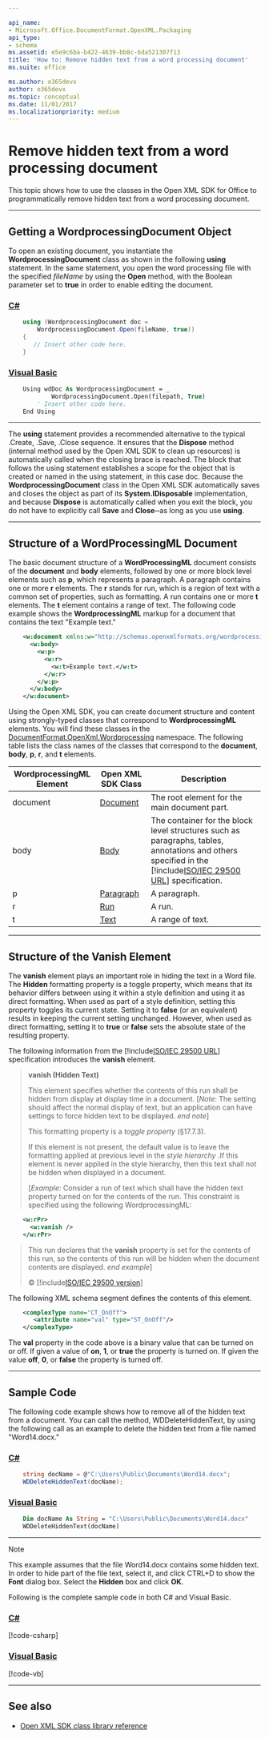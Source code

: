 ```yaml
---

api_name:
- Microsoft.Office.DocumentFormat.OpenXML.Packaging
api_type:
- schema
ms.assetid: e5e9c6ba-b422-4639-bb8c-6da521307f13
title: 'How to: Remove hidden text from a word processing document'
ms.suite: office

ms.author: o365devx
author: o365devx
ms.topic: conceptual
ms.date: 11/01/2017
ms.localizationpriority: medium
---
```

# Remove hidden text from a word processing document

This topic shows how to use the classes in the Open XML SDK for
Office to programmatically remove hidden text from a word processing
document.



---------------------------------------------------------------------------------
## Getting a WordprocessingDocument Object
To open an existing document, you instantiate the **WordprocessingDocument** class as shown in the
following **using** statement. In the same
statement, you open the word processing file with the specified
*fileName* by using the **Open** method, with
the Boolean parameter set to **true** in order
to enable editing the document.

### [C#](#tab/cs-0)
```csharp
    using (WordprocessingDocument doc = 
        WordprocessingDocument.Open(fileName, true))
    {
       // Insert other code here. 
    }
```

### [Visual Basic](#tab/vb-0)
```vb
    Using wdDoc As WordprocessingDocument = _
            WordprocessingDocument.Open(filepath, True)
        ' Insert other code here.
    End Using
```
***


The **using** statement provides a recommended
alternative to the typical .Create, .Save, .Close sequence. It ensures
that the **Dispose** method (internal method
used by the Open XML SDK to clean up resources) is automatically called
when the closing brace is reached. The block that follows the using
statement establishes a scope for the object that is created or named in
the using statement, in this case doc. Because the **WordprocessingDocument** class in the Open XML SDK
automatically saves and closes the object as part of its **System.IDisposable** implementation, and because
**Dispose** is automatically called when you
exit the block, you do not have to explicitly call **Save** and **Close**─as
long as you use **using**.


--------------------------------------------------------------------------------
## Structure of a WordProcessingML Document
The basic document structure of a **WordProcessingML** document consists of the **document** and **body**
elements, followed by one or more block level elements such as **p**, which represents a paragraph. A paragraph
contains one or more **r** elements. The **r** stands for run, which is a region of text with
a common set of properties, such as formatting. A run contains one or
more **t** elements. The **t** element contains a range of text. The following
code example shows the **WordprocessingML**
markup for a document that contains the text "Example text."

```xml
    <w:document xmlns:w="http://schemas.openxmlformats.org/wordprocessingml/2006/main">
      <w:body>
        <w:p>
          <w:r>
            <w:t>Example text.</w:t>
          </w:r>
        </w:p>
      </w:body>
    </w:document>
```

Using the Open XML SDK, you can create document structure and
content using strongly-typed classes that correspond to **WordprocessingML** elements. You will find these
classes in the [DocumentFormat.OpenXml.Wordprocessing](/dotnet/api/documentformat.openxml.wordprocessing)
namespace. The following table lists the class names of the classes that
correspond to the **document**, **body**, **p**, **r**, and **t** elements.

WordprocessingML Element|Open XML SDK Class|Description
--|--|--
document|[Document](/dotnet/api/documentformat.openxml.wordprocessing.document) |The root element for the main document part.
body|[Body](/dotnet/api/documentformat.openxml.wordprocessing.body) |The container for the block level structures such as paragraphs, tables, annotations and others specified in the [!include[ISO/IEC 29500 URL](../includes/iso-iec-29500-link.md)] specification.
p|[Paragraph](/dotnet/api/documentformat.openxml.wordprocessing.paragraph) |A paragraph.
r|[Run](/dotnet/api/documentformat.openxml.wordprocessing.run) |A run.
t|[Text](/dotnet/api/documentformat.openxml.wordprocessing.text) |A range of text.


---------------------------------------------------------------------------------
## Structure of the Vanish Element
The **vanish** element plays an important role in hiding the text in a
Word file. The **Hidden** formatting property is a toggle property,
which means that its behavior differs between using it within a style
definition and using it as direct formatting. When used as part of a
style definition, setting this property toggles its current state.
Setting it to **false** (or an equivalent)
results in keeping the current setting unchanged. However, when used as
direct formatting, setting it to **true** or
**false** sets the absolute state of the
resulting property.

The following information from the [!include[ISO/IEC 29500 URL](../includes/iso-iec-29500-link.md)] specification
introduces the **vanish** element.

> **vanish (Hidden Text)**
> 
> This element specifies whether the contents of this run shall be
> hidden from display at display time in a document. [*Note*: The
> setting should affect the normal display of text, but an application
> can have settings to force hidden text to be displayed. *end note*]
> 
> This formatting property is a *toggle property* (§17.7.3).
> 
> If this element is not present, the default value is to leave the
> formatting applied at previous level in the *style hierarchy* .If this
> element is never applied in the style hierarchy, then this text shall
> not be hidden when displayed in a document.
> 
> [*Example*: Consider a run of text which shall have the hidden text
> property turned on for the contents of the run. This constraint is
> specified using the following WordprocessingML:

```xml
    <w:rPr>
      <w:vanish />
    </w:rPr>
```

> This run declares that the **vanish** property is set for the contents
> of this run, so the contents of this run will be hidden when the
> document contents are displayed. *end example*]
> 
> © [!include[ISO/IEC 29500 version](../includes/iso-iec-29500-version.md)]

The following XML schema segment defines the contents of this element.

```xml
    <complexType name="CT_OnOff">
       <attribute name="val" type="ST_OnOff"/>
    </complexType>
```

The **val** property in the code above is a binary value that can be
turned on or off. If given a value of **on**, **1**, or **true** the property is turned on. If given the
value **off**, **0**, or **false** the property
is turned off.


--------------------------------------------------------------------------------
## Sample Code
The following code example shows how to remove all of the hidden text
from a document. You can call the method, WDDeleteHiddenText, by using
the following call as an example to delete the hidden text from a file
named "Word14.docx."

### [C#](#tab/cs-1)
```csharp
    string docName = @"C:\Users\Public\Documents\Word14.docx";
    WDDeleteHiddenText(docName);
```

### [Visual Basic](#tab/vb-1)
```vb
    Dim docName As String = "C:\Users\Public\Documents\Word14.docx"
    WDDeleteHiddenText(docName)
```
***


> [!NOTE]
> This example assumes that the file Word14.docx contains some hidden text. In order to hide part of the file text, select it, and click CTRL+D to show the **Font** dialog box. Select the **Hidden** box and click **OK**.


Following is the complete sample code in both C\# and Visual Basic.

### [C#](#tab/cs)
[!code-csharp[](../../samples/word/remove_hidden_text/cs/Program.cs)]

### [Visual Basic](#tab/vb)
[!code-vb[](../../samples/word/remove_hidden_text/vb/Program.vb)]

--------------------------------------------------------------------------------
## See also


- [Open XML SDK class library reference](/office/open-xml/open-xml-sdk)
